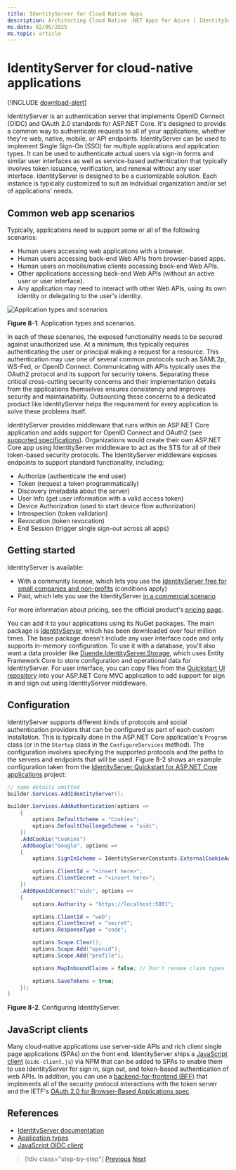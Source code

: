 ```yaml
---
title: IdentityServer for Cloud Native Apps
description: Architecting Cloud Native .NET Apps for Azure | IdentityServer
ms.date: 02/06/2025
ms.topic: article
---
```


# IdentityServer for cloud-native applications

[!INCLUDE [download-alert](includes/download-alert.md)]

IdentityServer is an authentication server that implements OpenID Connect (OIDC) and OAuth 2.0 standards for ASP.NET Core. It's designed to provide a common way to authenticate requests to all of your applications, whether they're web, native, mobile, or API endpoints. IdentityServer can be used to implement Single Sign-On (SSO) for multiple applications and application types. It can be used to authenticate actual users via sign-in forms and similar user interfaces as well as service-based authentication that typically involves token issuance, verification, and renewal without any user interface. IdentityServer is designed to be a customizable solution. Each instance is typically customized to suit an individual organization and/or set of applications' needs.

## Common web app scenarios

Typically, applications need to support some or all of the following scenarios:

- Human users accessing web applications with a browser.
- Human users accessing back-end Web APIs from browser-based apps.
- Human users on mobile/native clients accessing back-end Web APIs.
- Other applications accessing back-end Web APIs (without an active user or user interface).
- Any application may need to interact with other Web APIs, using its own identity or delegating to the user's identity.

![Application types and scenarios](./media/application-types.png)

**Figure 8-1**. Application types and scenarios.

In each of these scenarios, the exposed functionality needs to be secured against unauthorized use. At a minimum, this typically requires authenticating the user or principal making a request for a resource. This authentication may use one of several common protocols such as SAML2p, WS-Fed, or OpenID Connect. Communicating with APIs typically uses the OAuth2 protocol and its support for security tokens. Separating these critical cross-cutting security concerns and their implementation details from the applications themselves ensures consistency and improves security and maintainability. Outsourcing these concerns to a dedicated product like IdentityServer helps the requirement for every application to solve these problems itself.

IdentityServer provides middleware that runs within an ASP.NET Core application and adds support for OpenID Connect and OAuth2 (see [supported specifications](https://docs.duendesoftware.com/identityserver/v7/overview/specs/)). Organizations would create their own ASP.NET Core app using IdentityServer middleware to act as the STS for all of their token-based security protocols. The IdentityServer middleware exposes endpoints to support standard functionality, including:

- Authorize (authenticate the end user)
- Token (request a token programmatically)
- Discovery (metadata about the server)
- User Info (get user information with a valid access token)
- Device Authorization (used to start device flow authorization)
- Introspection (token validation)
- Revocation (token revocation)
- End Session (trigger single sign-out across all apps)

## Getting started

IdentityServer is available:  

* With a community license, which lets you use the [IdentityServer free for small companies and non-profits](https://duendesoftware.com/products/communityedition) (conditions apply)
* Paid, which lets you use the IdentityServer [in a commercial scenario](https://duendesoftware.com/products/identityserver)

For more information about pricing, see the official product's [pricing page](https://duendesoftware.com/products/identityserver).

You can add it to your applications using its NuGet packages. The main package is [IdentityServer](https://www.nuget.org/packages/Duende.IdentityServer/), which has been downloaded over four million times. The base package doesn't include any user interface code and only supports in-memory configuration. To use it with a database, you'll also want a data provider like [Duende.IdentityServer.Storage](https://www.nuget.org/packages/Duende.IdentityServer.Storage), which uses Entity Framework Core to store configuration and operational data for IdentityServer. For user interface, you can copy files from the [Quickstart UI repository](https://github.com/DuendeSoftware/IdentityServer.Quickstart.UI) into your ASP.NET Core MVC application to add support for sign in and sign out using IdentityServer middleware.

## Configuration

IdentityServer supports different kinds of protocols and social authentication providers that can be configured as part of each custom installation. This is typically done in the ASP.NET Core application's `Program` class (or in the `Startup` class in the `ConfigureServices` method). The configuration involves specifying the supported protocols and the paths to the servers and endpoints that will be used. Figure 8-2 shows an example configuration taken from the [IdentityServer Quickstart for ASP.NET Core applications](https://docs.duendesoftware.com/identityserver/v7/quickstarts/2_interactive/) project:

```csharp
// some details omitted
builder.Services.AddIdentityServer();

builder.Services.AddAuthentication(options =>
    {
        options.DefaultScheme = "Cookies";
        options.DefaultChallengeScheme = "oidc";
    })
    .AddCookie("Cookies")
    .AddGoogle("Google", options =>
    {
        options.SignInScheme = IdentityServerConstants.ExternalCookieAuthenticationScheme;

        options.ClientId = "<insert here>";
        options.ClientSecret = "<insert here>";
    })
    .AddOpenIdConnect("oidc", options =>
    {
        options.Authority = "https://localhost:5001";

        options.ClientId = "web";
        options.ClientSecret = "secret";
        options.ResponseType = "code";

        options.Scope.Clear();
        options.Scope.Add("openid");
        options.Scope.Add("profile");

        options.MapInboundClaims = false; // Don't rename claim types

        options.SaveTokens = true;
    });
}
```

**Figure 8-2**. Configuring IdentityServer.

## JavaScript clients

Many cloud-native applications use server-side APIs and rich client single page applications (SPAs) on the front end. IdentityServer ships a [JavaScript client](https://docs.duendesoftware.com/identityserver/v7/quickstarts/js_clients/) (`oidc-client.js`) via NPM that can be added to SPAs to enable them to use IdentityServer for sign in, sign out, and token-based authentication of web APIs. In addition, you can use a [backend-for-frontend (BFF)](https://docs.duendesoftware.com/identityserver/v7/quickstarts/js_clients/js_with_backend/) that implements all of the security protocol interactions with the token server and the IETF's [OAuth 2.0 for Browser-Based Applications spec](https://datatracker.ietf.org/doc/html/draft-ietf-oauth-browser-based-apps).

## References

- [IdentityServer documentation](https://docs.duendesoftware.com/identityserver/v7/)
- [Application types](/azure/active-directory/develop/app-types)
- [JavaScript OIDC client](https://docs.duendesoftware.com/identityserver/v7/quickstarts/js_clients/)

>[!div class="step-by-step"]
>[Previous](azure-active-directory.md)
>[Next](security.md)
